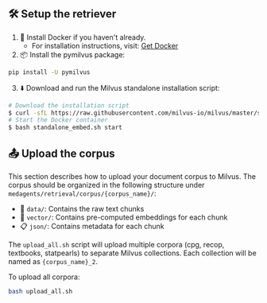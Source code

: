 ## 🛠️ Setup the retriever
1. 🐳 Install Docker if you haven't already.
   - For installation instructions, visit: [Get Docker](https://docs.docker.com/get-started/get-docker/)
2. 📦 Install the pymilvus package:
```bash
pip install -U pymilvus
```
3. ⬇️ Download and run the Milvus standalone installation script:
```bash
# Download the installation script
$ curl -sfL https://raw.githubusercontent.com/milvus-io/milvus/master/scripts/standalone_embed.sh -o standalone_embed.sh
# Start the Docker container
$ bash standalone_embed.sh start
```
## 📤 Upload the corpus
This section describes how to upload your document corpus to Milvus. The corpus should be organized in the following structure under `medagents/retrieval/corpus/{corpus_name}/`:
- 📄 `data/`: Contains the raw text chunks
- 🔢 `vector/`: Contains pre-computed embeddings for each chunk
- 📋 `json/`: Contains metadata for each chunk

The `upload_all.sh` script will upload multiple corpora (cpg, recop, textbooks, statpearls) to separate Milvus collections. Each collection will be named as `{corpus_name}_2`.

To upload all corpora:
```bash
bash upload_all.sh
```